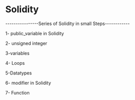 # Solidity
----------------Series of Solidity in small  Steps------------

1- public_variable in Solidity

2-  unsigned integer 

3-variables

4- Loops

5-Datatypes

6- modifier in Solidity

7- Function


